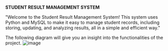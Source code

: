 **STUDENT RESULT MANAGEMENT SYSTEM**

"Welcome to the Student Result Management System! This system uses Python and MySQL to make it easy to manage student records, including storing, updating, and analyzing results, all in a simple and efficient way."

The following diagram will give you an insight into the functionalities of the project.
![image](https://github.com/user-attachments/assets/0a203a0e-15fc-4459-b140-59f3ed8f9f99)

